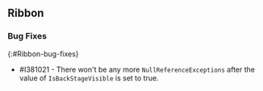 ## Ribbon

### Bug Fixes
{:#Ribbon-bug-fixes}

* \#I381021 - There won't be any more `NullReferenceExceptions` after the value of `IsBackStageVisible` is set to true.   